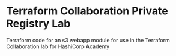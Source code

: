 # Terraform Collaboration Private Registry Lab

Terraform code for an s3 webapp module for use in the Terraform Collaboration lab for HashiCorp Academy